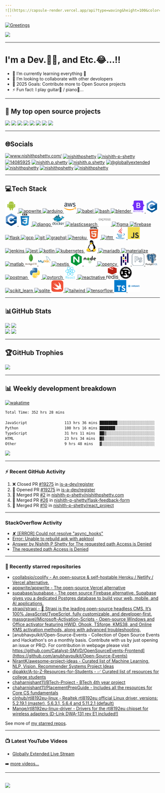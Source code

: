 ```yaml
---
![](https://capsule-render.vercel.app/api?type=waving&height=100&color=gradient&reversal=false&section=header)
---
```

<!--
### Hi there, I'm Shetty - aka [Nishith P Shetty][website] 👋
-->
[![Greetings](https://readme-typing-svg.demolab.com/?font=Fira+Code&duration=1000&pause=1000&color=00FF00&center=true&vCenter=true&width=550&lines=Hi+there%2C+I%27m+Shetty+-+aka+Nishith+P+Shetty+%F0%9F%91%8B)](https://www.nishithpshetty.com/)
<!--
[website]: https://www.nishithpshetty.com/
-->
![](https://visitor-ctr.nishithpshetty.tk/api?name=github&operation=increment)

---

# I'm a Dev.🧑‍💻, and Etc.😂...!!
* 🌱 I’m currently learning everything 🤣
* 👯 I’m looking to collaborate with other devolopers
* 🥅 2025 Goals: Contribute more to Open Source projects
* ⚡ Fun fact: I play guitar🎸 / piano🎹...

---

## 📘 My top open source projects

[![](https://github-readme-stats.vercel.app/api/pin/?username=nishith-p-shetty&repo=visitor-counter&theme=blue-green&hide_border=true&border_radius=20&show_icons=true)](https://github.com/nishith-p-shetty/visitor-counter)
[![](https://github-readme-stats.vercel.app/api/pin/?username=nishith-p-shetty&repo=todo-task&theme=blue-green&hide_border=true&border_radius=20&show_icons=true)](https://github.com/nishith-p-shetty/todo-task)
[![](https://github-readme-stats.vercel.app/api/pin/?username=nishith-p-shetty&repo=insta-user-list&theme=blue-green&hide_border=true&border_radius=20&show_icons=true)](https://github.com/nishith-p-shetty/insta-user-list)
[![](https://github-readme-stats.vercel.app/api/pin/?username=nishith-p-shetty&repo=YT-ShortsToLongForm&theme=blue-green&hide_border=true&border_radius=20&show_icons=true)](https://github.com/nishith-p-shetty/YT-ShortsToLongForm)
[![](https://github-readme-stats.vercel.app/api/pin/?username=nishith-p-shetty&repo=Matrix&theme=blue-green&hide_border=true&border_radius=20&show_icons=true)](https://github.com/nishith-p-shetty/Matrix)
[![](https://github-readme-stats.vercel.app/api/pin/?username=nishith-p-shetty&repo=Live-Group-Chat&theme=blue-green&hide_border=true&border_radius=20&show_icons=true)](https://github.com/nishith-p-shetty/Live-Group-Chat)
[![](https://github-readme-stats.vercel.app/api/pin/?username=nishith-p-shetty&repo=flask-blog&theme=blue-green&hide_border=true&border_radius=20&show_icons=true)](https://github.com/nishith-p-shetty/flask-blog)
[![](https://github-readme-stats.vercel.app/api/pin/?username=nishith-p-shetty&repo=VTU-Results-Bot&theme=blue-green&hide_border=true&border_radius=20&show_icons=true)](https://github.com/nishith-p-shetty/VTU-Results-Bot)
<!--
[![](https://github-readme-stats.vercel.app/api/pin/?username=nishith-p-shetty&repo=GAT-Results-Bot&theme=blue-green&hide_border=true&border_radius=20&show_icons=true)](https://github.com/nishith-p-shetty/GAT-Results-Bot)
-->

---

## 🌐Socials
<p align="left">
<a href="https://www.nishithpshetty.com/" target="blank"><img src="https://img.shields.io/website?label=www.nishithpshetty.com&style=for-the-badge&url=https%3A%2F%2Fwww.nishithpshetty.com/" alt="www.nishithpshetty.com/" /></a>
<a href="https://twitter.com/nishithpshetty" target="blank"><img align="center" src="https://raw.githubusercontent.com/rahuldkjain/github-profile-readme-generator/master/src/images/icons/Social/twitter.svg" alt="nishithpshetty" height="30" width="40" /></a>
<a href="https://linkedin.com/in/nishith-p-shetty" target="blank"><img align="center" src="https://raw.githubusercontent.com/rahuldkjain/github-profile-readme-generator/master/src/images/icons/Social/linked-in-alt.svg" alt="nishith-p-shetty" height="30" width="40" /></a>
<a href="https://stackoverflow.com/users/14085925" target="blank"><img align="center" src="https://raw.githubusercontent.com/rahuldkjain/github-profile-readme-generator/master/src/images/icons/Social/stack-overflow.svg" alt="14085925" height="30" width="40" /></a>
<a href="https://fb.com/nishith.p.shetty" target="blank"><img align="center" src="https://raw.githubusercontent.com/rahuldkjain/github-profile-readme-generator/master/src/images/icons/Social/facebook.svg" alt="nishith.p.shetty" height="30" width="40" /></a>
<a href="https://instagram.com/nishith.p.shetty" target="blank"><img align="center" src="https://raw.githubusercontent.com/rahuldkjain/github-profile-readme-generator/master/src/images/icons/Social/instagram.svg" alt="nishith.p.shetty" height="30" width="40" /></a>
</a>
<a href="https://www.youtube.com/@globallyextended" target="blank"><img align="center" src="https://raw.githubusercontent.com/rahuldkjain/github-profile-readme-generator/master/src/images/icons/Social/youtube.svg" alt="@globallyextended" height="30" width="40" /></a>
<a href="https://www.codechef.com/users/nishithpshetty" target="blank"><img align="center" src="https://cdn.jsdelivr.net/npm/simple-icons@3.1.0/icons/codechef.svg" alt="nishithpshetty" height="30" width="40" /></a>
<a href="https://www.hackerrank.com/nishithpshetty" target="blank"><img align="center" src="https://raw.githubusercontent.com/rahuldkjain/github-profile-readme-generator/master/src/images/icons/Social/hackerrank.svg" alt="nishithpshetty" height="30" width="40" /></a>
<a href="https://www.leetcode.com/nishithpshetty" target="blank"><img align="center" src="https://raw.githubusercontent.com/rahuldkjain/github-profile-readme-generator/master/src/images/icons/Social/leet-code.svg" alt="nishithpshetty" height="30" width="40" /></a>
</p>

---

## 💻Tech Stack
<p align="left"> <a href="https://developer.android.com" target="_blank" rel="noreferrer"> <img src="https://raw.githubusercontent.com/devicons/devicon/master/icons/android/android-original-wordmark.svg" alt="android" width="40" height="40"/> </a> <a href="https://appwrite.io" target="_blank" rel="noreferrer"> <img src="https://www.vectorlogo.zone/logos/appwriteio/appwriteio-icon.svg" alt="appwrite" width="40" height="40"/> </a> <a href="https://www.arduino.cc/" target="_blank" rel="noreferrer"> <img src="https://cdn.worldvectorlogo.com/logos/arduino-1.svg" alt="arduino" width="40" height="40"/> </a> <a href="https://aws.amazon.com" target="_blank" rel="noreferrer"> <img src="https://raw.githubusercontent.com/devicons/devicon/master/icons/amazonwebservices/amazonwebservices-original-wordmark.svg" alt="aws" width="40" height="40"/> </a> <a href="https://babeljs.io/" target="_blank" rel="noreferrer"> <img src="https://www.vectorlogo.zone/logos/babeljs/babeljs-icon.svg" alt="babel" width="40" height="40"/> </a> <a href="https://www.gnu.org/software/bash/" target="_blank" rel="noreferrer"> <img src="https://www.vectorlogo.zone/logos/gnu_bash/gnu_bash-icon.svg" alt="bash" width="40" height="40"/> </a> <a href="https://www.blender.org/" target="_blank" rel="noreferrer"> <img src="https://download.blender.org/branding/community/blender_community_badge_white.svg" alt="blender" width="40" height="40"/> </a> <a href="https://getbootstrap.com" target="_blank" rel="noreferrer"> <img src="https://raw.githubusercontent.com/devicons/devicon/master/icons/bootstrap/bootstrap-plain-wordmark.svg" alt="bootstrap" width="40" height="40"/> </a> <a href="https://www.cprogramming.com/" target="_blank" rel="noreferrer"> <img src="https://raw.githubusercontent.com/devicons/devicon/master/icons/c/c-original.svg" alt="c" width="40" height="40"/> </a> <a href="https://www.w3schools.com/cpp/" target="_blank" rel="noreferrer"> <img src="https://raw.githubusercontent.com/devicons/devicon/master/icons/cplusplus/cplusplus-original.svg" alt="cplusplus" width="40" height="40"/> </a> <a href="https://www.w3schools.com/css/" target="_blank" rel="noreferrer"> <img src="https://raw.githubusercontent.com/devicons/devicon/master/icons/css3/css3-original-wordmark.svg" alt="css3" width="40" height="40"/> </a> <a href="https://www.djangoproject.com/" target="_blank" rel="noreferrer"> <img src="https://cdn.worldvectorlogo.com/logos/django.svg" alt="django" width="40" height="40"/> </a> <a href="https://www.docker.com/" target="_blank" rel="noreferrer"> <img src="https://raw.githubusercontent.com/devicons/devicon/master/icons/docker/docker-original-wordmark.svg" alt="docker" width="40" height="40"/> </a> <a href="https://www.elastic.co" target="_blank" rel="noreferrer"> <img src="https://www.vectorlogo.zone/logos/elastic/elastic-icon.svg" alt="elasticsearch" width="40" height="40"/> </a> <a href="https://expressjs.com" target="_blank" rel="noreferrer"> <img src="https://raw.githubusercontent.com/devicons/devicon/master/icons/express/express-original-wordmark.svg" alt="express" width="40" height="40"/> </a> <a href="https://www.figma.com/" target="_blank" rel="noreferrer"> <img src="https://www.vectorlogo.zone/logos/figma/figma-icon.svg" alt="figma" width="40" height="40"/> </a> <a href="https://firebase.google.com/" target="_blank" rel="noreferrer"> <img src="https://www.vectorlogo.zone/logos/firebase/firebase-icon.svg" alt="firebase" width="40" height="40"/> </a> <a href="https://flask.palletsprojects.com/" target="_blank" rel="noreferrer"> <img src="https://www.vectorlogo.zone/logos/pocoo_flask/pocoo_flask-icon.svg" alt="flask" width="40" height="40"/> </a> <a href="https://cloud.google.com" target="_blank" rel="noreferrer"> <img src="https://www.vectorlogo.zone/logos/google_cloud/google_cloud-icon.svg" alt="gcp" width="40" height="40"/> </a> <a href="https://git-scm.com/" target="_blank" rel="noreferrer"> <img src="https://www.vectorlogo.zone/logos/git-scm/git-scm-icon.svg" alt="git" width="40" height="40"/> </a> <a href="https://graphql.org" target="_blank" rel="noreferrer"> <img src="https://www.vectorlogo.zone/logos/graphql/graphql-icon.svg" alt="graphql" width="40" height="40"/> </a> <a href="https://heroku.com" target="_blank" rel="noreferrer"> <img src="https://www.vectorlogo.zone/logos/heroku/heroku-icon.svg" alt="heroku" width="40" height="40"/> </a> <a href="https://www.w3.org/html/" target="_blank" rel="noreferrer"> <img src="https://raw.githubusercontent.com/devicons/devicon/master/icons/html5/html5-original-wordmark.svg" alt="html5" width="40" height="40"/> </a> <a href="https://ifttt.com/" target="_blank" rel="noreferrer"> <img src="https://www.vectorlogo.zone/logos/ifttt/ifttt-ar21.svg" alt="ifttt" width="40" height="40"/> </a> <a href="https://www.java.com" target="_blank" rel="noreferrer"> <img src="https://raw.githubusercontent.com/devicons/devicon/master/icons/java/java-original.svg" alt="java" width="40" height="40"/> </a> <a href="https://developer.mozilla.org/en-US/docs/Web/JavaScript" target="_blank" rel="noreferrer"> <img src="https://raw.githubusercontent.com/devicons/devicon/master/icons/javascript/javascript-original.svg" alt="javascript" width="40" height="40"/> </a> <a href="https://www.jenkins.io" target="_blank" rel="noreferrer"> <img src="https://www.vectorlogo.zone/logos/jenkins/jenkins-icon.svg" alt="jenkins" width="40" height="40"/> </a> <a href="https://jestjs.io" target="_blank" rel="noreferrer"> <img src="https://www.vectorlogo.zone/logos/jestjsio/jestjsio-icon.svg" alt="jest" width="40" height="40"/> </a> <a href="https://kotlinlang.org" target="_blank" rel="noreferrer"> <img src="https://www.vectorlogo.zone/logos/kotlinlang/kotlinlang-icon.svg" alt="kotlin" width="40" height="40"/> </a> <a href="https://kubernetes.io" target="_blank" rel="noreferrer"> <img src="https://www.vectorlogo.zone/logos/kubernetes/kubernetes-icon.svg" alt="kubernetes" width="40" height="40"/> </a> <a href="https://www.linux.org/" target="_blank" rel="noreferrer"> <img src="https://raw.githubusercontent.com/devicons/devicon/master/icons/linux/linux-original.svg" alt="linux" width="40" height="40"/> </a> <a href="https://mariadb.org/" target="_blank" rel="noreferrer"> <img src="https://www.vectorlogo.zone/logos/mariadb/mariadb-icon.svg" alt="mariadb" width="40" height="40"/> </a> <a href="https://materializecss.com/" target="_blank" rel="noreferrer"> <img src="https://raw.githubusercontent.com/prplx/svg-logos/5585531d45d294869c4eaab4d7cf2e9c167710a9/svg/materialize.svg" alt="materialize" width="40" height="40"/> </a> <a href="https://www.mathworks.com/" target="_blank" rel="noreferrer"> <img src="https://upload.wikimedia.org/wikipedia/commons/2/21/Matlab_Logo.png" alt="matlab" width="40" height="40"/> </a> <a href="https://www.mongodb.com/" target="_blank" rel="noreferrer"> <img src="https://raw.githubusercontent.com/devicons/devicon/master/icons/mongodb/mongodb-original-wordmark.svg" alt="mongodb" width="40" height="40"/> </a> <a href="https://www.mysql.com/" target="_blank" rel="noreferrer"> <img src="https://raw.githubusercontent.com/devicons/devicon/master/icons/mysql/mysql-original-wordmark.svg" alt="mysql" width="40" height="40"/> </a> <a href="https://nextjs.org/" target="_blank" rel="noreferrer"> <img src="https://cdn.worldvectorlogo.com/logos/nextjs-2.svg" alt="nextjs" width="40" height="40"/> </a> <a href="https://www.nginx.com" target="_blank" rel="noreferrer"> <img src="https://raw.githubusercontent.com/devicons/devicon/master/icons/nginx/nginx-original.svg" alt="nginx" width="40" height="40"/> </a> <a href="https://nodejs.org" target="_blank" rel="noreferrer"> <img src="https://raw.githubusercontent.com/devicons/devicon/master/icons/nodejs/nodejs-original-wordmark.svg" alt="nodejs" width="40" height="40"/> </a> <a href="https://opencv.org/" target="_blank" rel="noreferrer"> <img src="https://www.vectorlogo.zone/logos/opencv/opencv-icon.svg" alt="opencv" width="40" height="40"/> </a> <a href="https://pandas.pydata.org/" target="_blank" rel="noreferrer"> <img src="https://raw.githubusercontent.com/devicons/devicon/2ae2a900d2f041da66e950e4d48052658d850630/icons/pandas/pandas-original.svg" alt="pandas" width="40" height="40"/> </a> <a href="https://www.photoshop.com/en" target="_blank" rel="noreferrer"> <img src="https://raw.githubusercontent.com/devicons/devicon/master/icons/photoshop/photoshop-line.svg" alt="photoshop" width="40" height="40"/> </a> <a href="https://www.postgresql.org" target="_blank" rel="noreferrer"> <img src="https://raw.githubusercontent.com/devicons/devicon/master/icons/postgresql/postgresql-original-wordmark.svg" alt="postgresql" width="40" height="40"/> </a> <a href="https://postman.com" target="_blank" rel="noreferrer"> <img src="https://www.vectorlogo.zone/logos/getpostman/getpostman-icon.svg" alt="postman" width="40" height="40"/> </a> <a href="https://www.python.org" target="_blank" rel="noreferrer"> <img src="https://raw.githubusercontent.com/devicons/devicon/master/icons/python/python-original.svg" alt="python" width="40" height="40"/> </a> <a href="https://pytorch.org/" target="_blank" rel="noreferrer"> <img src="https://www.vectorlogo.zone/logos/pytorch/pytorch-icon.svg" alt="pytorch" width="40" height="40"/> </a> <a href="https://reactjs.org/" target="_blank" rel="noreferrer"> <img src="https://raw.githubusercontent.com/devicons/devicon/master/icons/react/react-original-wordmark.svg" alt="react" width="40" height="40"/> </a> <a href="https://reactnative.dev/" target="_blank" rel="noreferrer"> <img src="https://reactnative.dev/img/header_logo.svg" alt="reactnative" width="40" height="40"/> </a> <a href="https://redis.io" target="_blank" rel="noreferrer"> <img src="https://raw.githubusercontent.com/devicons/devicon/master/icons/redis/redis-original-wordmark.svg" alt="redis" width="40" height="40"/> </a> <a href="https://www.rust-lang.org" target="_blank" rel="noreferrer"> <img src="https://raw.githubusercontent.com/devicons/devicon/master/icons/rust/rust-original.svg" alt="rust" width="40" height="40"/> </a> <a href="https://scikit-learn.org/" target="_blank" rel="noreferrer"> <img src="https://upload.wikimedia.org/wikipedia/commons/0/05/Scikit_learn_logo_small.svg" alt="scikit_learn" width="40" height="40"/> </a> <a href="https://www.sqlite.org/" target="_blank" rel="noreferrer"> <img src="https://www.vectorlogo.zone/logos/sqlite/sqlite-icon.svg" alt="sqlite" width="40" height="40"/> </a> <a href="https://developer.apple.com/swift/" target="_blank" rel="noreferrer"> <img src="https://raw.githubusercontent.com/devicons/devicon/master/icons/swift/swift-original.svg" alt="swift" width="40" height="40"/> </a> <a href="https://tailwindcss.com/" target="_blank" rel="noreferrer"> <img src="https://www.vectorlogo.zone/logos/tailwindcss/tailwindcss-icon.svg" alt="tailwind" width="40" height="40"/> </a> <a href="https://www.tensorflow.org" target="_blank" rel="noreferrer"> <img src="https://www.vectorlogo.zone/logos/tensorflow/tensorflow-icon.svg" alt="tensorflow" width="40" height="40"/> </a> <a href="https://www.typescriptlang.org/" target="_blank" rel="noreferrer"> <img src="https://raw.githubusercontent.com/devicons/devicon/master/icons/typescript/typescript-original.svg" alt="typescript" width="40" height="40"/> </a> <a href="https://webpack.js.org" target="_blank" rel="noreferrer"> <img src="https://raw.githubusercontent.com/devicons/devicon/d00d0969292a6569d45b06d3f350f463a0107b0d/icons/webpack/webpack-original-wordmark.svg" alt="webpack" width="40" height="40"/> </a> </p>

---

## 📊GitHub Stats
![](https://github-readme-stats.vercel.app/api?username=nishith-p-shetty&theme=blue-green&hide_border=true&border_radius=20&count_private=true&show_icons=true&show=reviews,discussions_started,discussions_answered,prs_merged,prs_merged_percentage&include_all_commits=true)
![](https://streak-stats.demolab.com/?user=nishith-p-shetty&theme=blue-green&hide_border=true&border_radius=20)<br/>
![](https://github-readme-stats.vercel.app/api/top-langs/?username=nishith-p-shetty&langs_count=100&theme=blue-green&hide_border=true&include_all_commits=true&count_private=true&layout=compact&border_radius=20)
![](https://github-readme-activity-graph.vercel.app/graph?username=nishith-p-shetty&bg_color=000000&color=33ccff&line=00ff00&point=ff0000&area=true&hide_border=true)

---

## 🏆GitHub Trophies
![](https://github-profile-trophy.vercel.app/?username=nishith-p-shetty&theme=darkhub&no-frame=true&no-bg=false)

---

## 📊 Weekly development breakdown
[![wakatime](https://wakatime.com/badge/user/3293b52b-10bd-4590-b1ef-1d73820f2f34.svg)](https://wakatime.com/@3293b52b-10bd-4590-b1ef-1d73820f2f34)
<!--START_SECTION:waka-->

```txt
Total Time: 352 hrs 28 mins

JavaScript                 113 hrs 36 mins ████████░░░░░░░░░░░░░░░░░   32.23 %
Python                     100 hrs 16 mins ███████░░░░░░░░░░░░░░░░░░   28.45 %
TypeScript                 31 hrs 11 mins  ██▒░░░░░░░░░░░░░░░░░░░░░░   08.85 %
HTML                       23 hrs 34 mins  █▓░░░░░░░░░░░░░░░░░░░░░░░   06.69 %
Other                      9 hrs 48 mins   ▓░░░░░░░░░░░░░░░░░░░░░░░░   02.78 %
```

<!--END_SECTION:waka-->

![](https://github-readme-stats.vercel.app/api/wakatime?username=nishith_p_shetty&theme=blue-green&hide_border=true&border_radius=20)

---

### ⚡ Recent GitHub Activity
  
<!--START_SECTION:activity-->
1. ❌ Closed PR [#19275](https://github.com/is-a-dev/register/pull/19275) in [is-a-dev/register](https://github.com/is-a-dev/register)
2. 💪 Opened PR [#19275](https://github.com/is-a-dev/register/pull/19275) in [is-a-dev/register](https://github.com/is-a-dev/register)
3. 🎉 Merged PR [#2](https://github.com/nishith-p-shetty/nishithpshetty.com/pull/2) in [nishith-p-shetty/nishithpshetty.com](https://github.com/nishith-p-shetty/nishithpshetty.com)
4. 🎉 Merged PR [#26](https://github.com/nishith-p-shetty/flask-feedback-form/pull/26) in [nishith-p-shetty/flask-feedback-form](https://github.com/nishith-p-shetty/flask-feedback-form)
5. 🎉 Merged PR [#10](https://github.com/nishith-p-shetty/react_project/pull/10) in [nishith-p-shetty/react_project](https://github.com/nishith-p-shetty/react_project)
<!--END_SECTION:activity-->

---

### StackOverflow Activity

<!-- STACKOVERFLOW:START -->
- [✘ [ERROR] Could not resolve &quot;async_hooks&quot;](https://stackoverflow.com/questions/75111375/error-could-not-resolve-async-hooks)
- [Error: Unable to rebuild apk with apktool](https://stackoverflow.com/questions/65509607/error-unable-to-rebuild-apk-with-apktool)
- [Answer by Nishith P Shetty for The requested path Access is Denied](https://stackoverflow.com/questions/64241896/the-requested-path-access-is-denied/64242800#64242800)
- [The requested path Access is Denied](https://stackoverflow.com/questions/64241896/the-requested-path-access-is-denied)
<!-- STACKOVERFLOW:END -->

---

### 🌟 Recently starred repositories

<!-- starred repos start -->
- [coollabsio/coolify - An open-source & self-hostable Heroku / Netlify / Vercel alternative.](https://github.com/coollabsio/coolify)
- [appwrite/appwrite - The open-source Vercel alternative](https://github.com/appwrite/appwrite)
- [supabase/supabase - The open source Firebase alternative. Supabase gives you a dedicated Postgres database to build your web, mobile, and AI applications.](https://github.com/supabase/supabase)
- [strapi/strapi - 🚀 Strapi is the leading open-source headless CMS. It’s 100% JavaScript/TypeScript, fully customizable, and developer-first.](https://github.com/strapi/strapi)
- [massgravel/Microsoft-Activation-Scripts - Open-source Windows and Office activator featuring HWID, Ohook, TSforge, KMS38, and Online KMS activation methods, along with advanced troubleshooting.](https://github.com/massgravel/Microsoft-Activation-Scripts)
- [anubhavpulkit/Open-Source-Events - Collection of Open Source Events and Hackathon's on a monthly basis. Contribute with us by just opening an issue or PR😉.  For contribution in webpage please visit https://github.com/Catalyst-SMVD/OpenSourceEvents-Frontend](https://github.com/anubhavpulkit/Open-Source-Events)
- [NirantK/awesome-project-ideas - Curated list of Machine Learning, NLP, Vision, Recommender Systems Project Ideas](https://github.com/NirantK/awesome-project-ideas)
- [dipakkr/A-to-Z-Resources-for-Students - ✅  Curated list of resources for college students ](https://github.com/dipakkr/A-to-Z-Resources-for-Students)
- [chaharnishant11/BTech-Project - BTech 4th year project](https://github.com/chaharnishant11/BTech-Project)
- [chaharnishant11/PlacementPrepGuide - Includes all the resources for Core CS fundamentals](https://github.com/chaharnishant11/PlacementPrepGuide)
- [clnhub/rtl8192eu-linux - Realtek rtl8192eu official Linux driver, versions: 5.2.19.1 (master), 5.6.3.1, 5.6.4 and 5.11.2.1 (default)](https://github.com/clnhub/rtl8192eu-linux)
- [Mange/rtl8192eu-linux-driver - Drivers for the rtl8192eu chipset for wireless adapters (D-Link DWA-131 rev E1 included!)](https://github.com/Mange/rtl8192eu-linux-driver)
<!-- starred repos end -->

See more of [my starred repos](https://github.com/stars/nishith-p-shetty/).

---

### 📺 Latest YouTube Videos

<!-- YOUTUBE:START -->
<!-- YOUTUBE:END -->
<!-- Latest YOUTUBE Activity:START -->
- [Globally Extended Live Stream](https://www.youtube.com/watch?v=pwHhUK6PjCY)
<!-- Latest YOUTUBE Activity:END -->

➡️ [more videos...](https://www.youtube.com/@globallyextended)

---
![](https://capsule-render.vercel.app/api?type=waving&height=100&color=gradient&reversal=false&section=footer)
---

